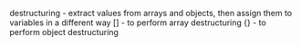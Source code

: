 destructuring - extract values from arrays and objects, then assign them to variables in a different way
[] - to perform array destructuring
{} - to perform object destructuring
